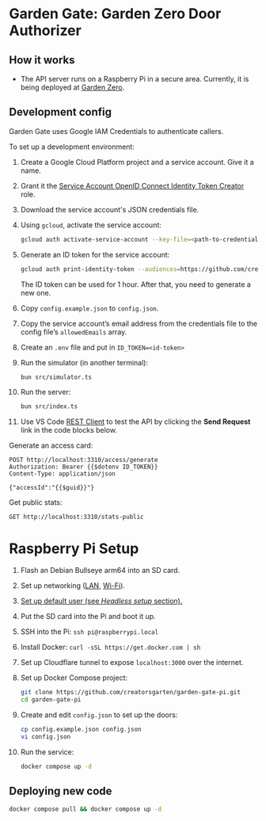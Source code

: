# Garden Gate: Garden Zero Door Authorizer

## How it works

-   The API server runs on a Raspberry Pi in a secure area. Currently, it is being deployed at [Garden Zero](https://creatorsgarten.org/wiki/GardenZero).

## Development config

Garden Gate uses Google IAM Credentials to authenticate callers.

To set up a development environment:

1. Create a Google Cloud Platform project and a service account. Give it a name.

2. Grant it the [Service Account OpenID Connect Identity Token Creator](https://cloud.google.com/iam/docs/service-account-permissions#id-token-creator-role) role.

3. Download the service account's JSON credentials file.

4. Using `gcloud`, activate the service account:

    ```sh
    gcloud auth activate-service-account --key-file=<path-to-credentials-file>
    ```

5. Generate an ID token for the service account:

    ```sh
    gcloud auth print-identity-token --audiences=https://github.com/creatorsgarten/garden-gate
    ```

    The ID token can be used for 1 hour. After that, you need to generate a new one.

6. Copy `config.example.json` to `config.json`.

7. Copy the service account’s email address from the credentials file to the config file’s `allowedEmails` array.

8. Create an `.env` file and put in `ID_TOKEN=<id-token>`

9. Run the simulator (in another terminal):

    ```sh
    bun src/simulator.ts
    ```

10. Run the server:

    ```sh
    bun src/index.ts
    ```

11. Use VS Code [REST Client](https://marketplace.visualstudio.com/items?itemName=humao.rest-client) to test the API by clicking the **Send Request** link in the code blocks below.

Generate an access card:

```http
POST http://localhost:3310/access/generate
Authorization: Bearer {{$dotenv ID_TOKEN}}
Content-Type: application/json

{"accessId":"{{$guid}}"}
```

Get public stats:

```http
GET http://localhost:3310/stats-public
```

# Raspberry Pi Setup

1. Flash an Debian Bullseye arm64 into an SD card.

2. Set up networking ([LAN](https://learn.sparkfun.com/tutorials/headless-raspberry-pi-setup/ethernet-with-static-ip-address), [Wi-Fi](https://learn.sparkfun.com/tutorials/headless-raspberry-pi-setup/wifi-with-dhcp)).

3. [Set up default user (see _Headless setup_ section).](https://www.raspberrypi.com/news/raspberry-pi-bullseye-update-april-2022/)

4. Put the SD card into the Pi and boot it up.

5. SSH into the Pi: `ssh pi@raspberrypi.local`

6. Install Docker: `curl -sSL https://get.docker.com | sh`

7. Set up Cloudflare tunnel to expose `localhost:3000` over the internet.

8. Set up Docker Compose project:

    ```sh
    git clone https://github.com/creatorsgarten/garden-gate-pi.git
    cd garden-gate-pi
    ```

9. Create and edit `config.json` to set up the doors:

    ```sh
    cp config.example.json config.json
    vi config.json
    ```

10. Run the service:

    ```sh
    docker compose up -d
    ```

## Deploying new code

```sh
docker compose pull && docker compose up -d
```
